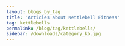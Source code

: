 ```yaml
---
layout: blogs_by_tag
title: 'Articles about Kettlebell Fitness'
tag: kettlebells
permalink: /blog/tag/kettlebells/
sidebar: /downloads/category_kb.jpg
---
```


